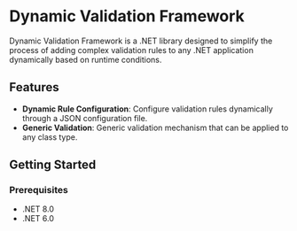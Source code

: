 # Dynamic Validation Framework

Dynamic Validation Framework is a .NET library designed to simplify the process of adding complex validation rules to any .NET application dynamically based on runtime conditions.

## Features

- **Dynamic Rule Configuration**: Configure validation rules dynamically through a JSON configuration file.
- **Generic Validation**: Generic validation mechanism that can be applied to any class type.

## Getting Started

### Prerequisites

- .NET 8.0
- .NET 6.0

